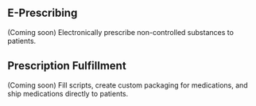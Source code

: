 ## E-Prescribing

(Coming soon) Electronically prescribe non-controlled substances to patients. 

## Prescription Fulfillment

(Coming soon) Fill scripts, create custom packaging for medications, and ship medications directly to patients. 
